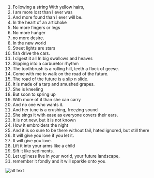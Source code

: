 1. Following a string With yellow hairs,
1. I am more lost than I ever was
1. And more found than I ever will be.
1. In the heart of an artichoke 
1. No more fingers or legs
1. No more hunger 
1. no more desire.
1. In the new world
1. Street lights are stars
1. fish drive the cars.
1. I digest it all In big swallows and heaves
1. Slipping into a carburetor rhythm
1. The toothbrush is a rolling hill, teeth a flock of geese.
1. Come with me to walk on the road of the future.
1. The road of the future is a slip n slide.
1. It is made of a tarp and smushed grapes. 
1. She is kneeling 
1. But soon to spring up 
1. With more of it than she can carry
1. And no one who wants it.
1. And her tune is a crushing, freezing sound
1. She sings it with ease as everyone covers their ears.
1. It is not new, but it is not known
1. How it embroiders the night 
1. And it is so sure to be there without fail, hated ignored, but still there
1. It will give you love if you let it.
1. It will give you love.
1. Lift it into your arms like a child
1. Sift it like sediments.
1. Let ugliness live in your world, your future landscape,
1. remember it fondly and it will sparkle onto you.

![alt text](https://c8.alamy.com/comp/JY8KT2/family-of-ducks-walking-a-straight-line-in-front-of-the-sea-behind-JY8KT2.jpg)
